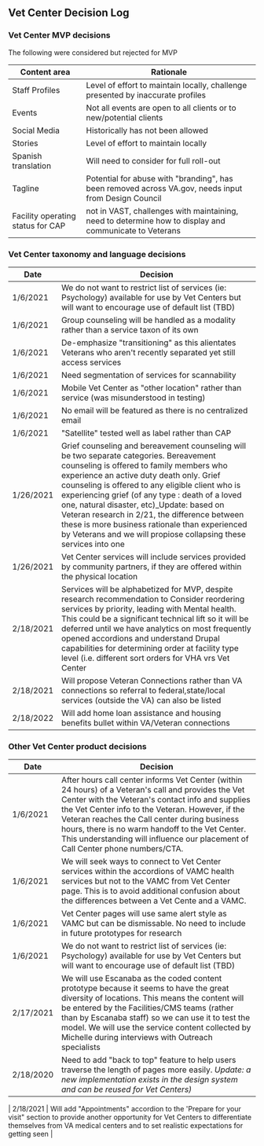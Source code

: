 
## Vet Center Decision Log 

### Vet Center MVP decisions

The following were considered but rejected for MVP

| Content area | Rationale |
| ------- | -------- |
| Staff Profiles | Level of effort to maintain locally, challenge presented by inaccurate profiles |
| Events | Not all events are open to all clients or to new/potential clients |
| Social Media | Historically has not been allowed |
| Stories | Level of effort to maintain locally |
| Spanish translation | Will need to consider for full roll-out |
| Tagline | Potential for abuse with "branding", has been removed across VA.gov, needs input from Design Council | 
| Facility operating status for CAP | not in VAST, challenges with maintaining, need to determine how to display and communicate to Veterans |

### Vet Center taxonomy and language decisions

| Date | Decision |
| ---- | ---- |
| 1/6/2021 | We do not want to restrict list of services (ie: Psychology) available for use by Vet Centers but will want to encourage use of default list (TBD) |
| 1/6/2021 | Group counseling will be handled as a modality rather than a service taxon of its own |
| 1/6/2021 | De-emphasize "transitioning" as this alientates Veterans who aren't recently separated yet still access services |
| 1/6/2021 | Need segmentation of services for scannability | 
| 1/6/2021 | Mobile Vet Center as "other location" rather than service (was misunderstood in testing) |
| 1/6/2021 | No email will be featured as there is no centralized email |
| 1/6/2021 | "Satellite" tested well as label rather than CAP |
| 1/26/2021 | Grief counseling and bereavement counseling will be two separate categories. Bereavement counseling is offered to family members who experience an active duty death only. Grief counseling is offered to any eligible client who is experiencing grief (of any type : death of a loved one, natural disaster, etc)_Update: based on Veteran research in 2/21, the difference between these is more business rationale than experienced by Veterans and we will propiose collapsing these services into one |
| 1/26/2021 | Vet Center services will include services provided by community partners, if they are offered within the physical location | 
| 2/18/2021 | Services will be alphabetized for MVP, despite research recommendation to Consider reordering services by priority, leading with Mental health. This could be a significant technical lift so it will be deferred until we have analytics on most frequently opened accordions and understand Drupal capabilities for determining order at facility type level (i.e. different sort orders for VHA vrs Vet Center |
| 2/18/2021 | Will propose Veteran Connections rather than VA connections so referral to federal,state/local services (outside the VA) can also be listed |
| 2/18/2022 | Will add home loan assistance and housing benefits bullet within VA/Veteran connections |


### Other Vet Center product decisions

| Date | Decision |
| ---- | ---- |
| 1/6/2021 | After hours call center informs Vet Center (within 24 hours) of a Veteran's call and provides the Vet Center with the Veteran's contact info and supplies the Vet Center info to the Veteran. However, if the Veteran reaches the Call center during business hours, there is no warm handoff to the Vet Center. This understanding will influence our placement of Call Center phone numbers/CTA. |
| 1/6/2021 | We will seek ways to connect to Vet Center services within the accordions of VAMC health services but not to the VAMC from Vet Center page. This is to avoid additional confusion about the differences between a Vet Cente and a VAMC. |
| 1/6/2021 | Vet Center pages will use same alert style as VAMC but can be dismissable. No need to include in future prototypes for research |
| 1/6/2021 | We do not want to restrict list of services (ie: Psychology) available for use by Vet Centers but will want to encourage use of default list (TBD) |
| 2/17/2021 | We will use Escanaba as the coded content prototype because it seems to have the great diversity of locations. This means the content will be entered by the Facilities/CMS teams (rather than by Escanaba staff) so we can use it to test the model. We will use the service content collected by Michelle during interviews with Outreach specialists |
| 2/18/2020 | Need to add "back to top" feature to  help users traverse the length of pages more easily.  _Update: a new implementation exists in the design system and can be reused for Vet Centers)_|

| 2/18/2021 | Will add "Appointments" accordion to the 'Prepare for your visit" section to provide another opportunity for Vet Centers to differentiate themselves from VA medical centers and to set realistic expectations for getting seen |
